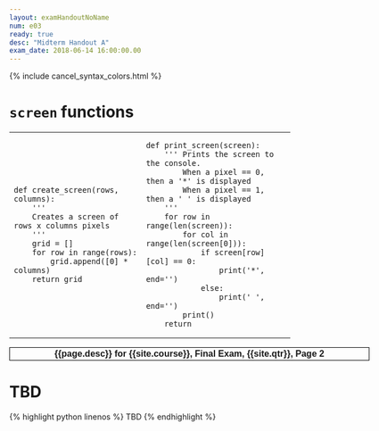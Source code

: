 ```yaml
---
layout: examHandoutNoName
num: e03
ready: true
desc: "Midterm Handout A"
exam_date: 2018-06-14 16:00:00.00
---
```


<style>
body {
 font-size: 14px;
}

</style>

{% include cancel_syntax_colors.html %}

# `screen` functions

<table>
<tr>
<td markdown="1">

```
def create_screen(rows, columns):
    '''
    Creates a screen of rows x columns pixels
    '''
    grid = []
    for row in range(rows):
        grid.append([0] * columns)
    return grid
```

</td>

<td markdown="1">

```
def print_screen(screen):
    ''' Prints the screen to the console.
        When a pixel == 0, then a '*' is displayed
        When a pixel == 1, then a ' ' is displayed
    '''
    for row in range(len(screen)):
        for col in range(len(screen[0])):
            if screen[row][col] == 0:
                print('*', end='')
            else:
                print(' ', end='')
        print()
    return
```

</td>
</tr>
</table>


<div style="page-break-before:always;">
</div>

<div style="font-size: 16px; font-weight:bold; font-family: Arial Narrow, Arial, sans-serif; border: 1px solid black; padding: 2px; margin: 4px; text-align: center; margin-left: auto; margin-right: auto; width: 40em;">
{{page.desc}} for {{site.course}}, Final Exam, {{site.qtr}}, Page 2
</div>

# TBD

{% highlight python linenos %}
TBD
{% endhighlight %}


